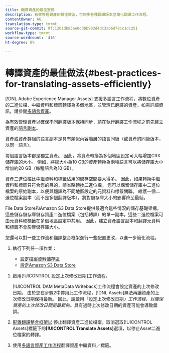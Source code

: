 ```yaml
---
title: 翻譯資產的最佳實務
description: 有效管理資產的最佳做法，可同步各種翻譯版本並簡化翻譯工作流程。
contentOwner: AG
translation-type: tm+mt
source-git-commit: 9fc1201db83ae0d3bb902d4dc3ab6d78cc1dc251
workflow-type: tm+mt
source-wordcount: '416'
ht-degree: 0%

---
```



# 轉譯資產的最佳做法{#best-practices-for-translating-assets-efficiently}

[!DNL Adobe Experience Manager Assets] 支援多語言工作流程，將數位資產的二進位檔、中繼資料和標籤轉譯為多個地區，並管理已翻譯的資產。如需詳細資訊，請參閱[多語言資產](multilingual-assets.md)。

為有效管理資產以確保不同翻譯版本保持同步，請在執行翻譯工作流程之前先建立資產的[語言副本](preparing-assets-for-translation.md)。

資產或資產群組的語言副本是具有類似內容階層的語言同級（或資產的同級版本，以同一語言）。

每個語言版本都是獨立資產。 因此，將資產轉換為多個地區設定可大幅增加CRX儲存庫的大小。 例如，將總大小為10 GB的資產轉換為兩種語言可以將儲存庫大小增加約20 GB（每種語言為10 GB）。

資產二進位檔比中繼資料和標籤佔用的儲存空間要大得多。 因此，如果轉換中繼資料和標籤只符合您的目的，請省略轉換二進位檔。 您可以保留儲存庫中二進位檔案的原始副本，以便與翻譯為不同地區設定的元資料和標籤關聯。 維護一個二進位檔案副本（而不是多個翻譯版本），將對儲存庫大小的影響降至最低。

File Data Store和Amazon S3 Data Store提供最適合這些情況的儲存基礎架構。 這些儲存儲存庫儲存資產二進位檔案（包括轉譯）的單一副本，這些二進位檔案可由元資料和標籤在多個地區設定中共用。 因此，建立資產語言副本和翻譯元資料和標籤不會影響儲存庫大小。

您還可以對一些工作流和翻譯整合框架進行一些配置更改，以進一步簡化流程。

1. 執行下列任一項作業：

   * [設定檔案資料儲存區](/help/sites-deploying/data-store-config.md)
   * [設定Amazon S3 Data Store](/help/sites-deploying/data-store-config.md)

<!--
1. Disable the [DAM MetaData Write-back](/help/sites-administering/workflow-offloader.md#disable-offloading) workflow.

   As the name suggests, the [!UICONTROL DAM Metadata Writeback] workflow rewrites the metadata to the binary file. Because the metadata changes after translation, writing it back to the binary file generates a different binary for a language copy.

   >[!NOTE]
   >
   >Disabling the [!UICONTROL DAM MetaData Writeback] workflow turns off XMP metadata write-back on asset binaries. Consequently, future metadata changes are no longer be saved within the assets. Evaluate the consequences before disabling this workflow.
-->

1. 啟用[!UICONTROL 設定上次修改日期]工作流程。

   [!UICONTROL DAM MetaData Writeback]工作流程會設定資產的上次修改日期。 由於您在步驟2中停用此工作流程，[!DNL Assets]無法再讓資產的上次修改日期保持最新。 因此，請啟用「設定上次修改日期&#x200B;*」工作流程，以確保資產的上次修改日期是最新的。*&#x200B;具有過時上次修改日期的資產可能會導致錯誤。

1. [配置翻譯整合框架以](/help/sites-administering/tc-tic.md) 停止翻譯資產二進位檔案。取消選取[!UICONTROL Assets]標籤下的&#x200B;**[!UICONTROL Translate Assets]**&#x200B;選項，以停止Asset二進位檔案的轉譯。
1. 使用[多語言資產工作流程](multilingual-assets.md)翻譯資產中繼資料／標籤。
